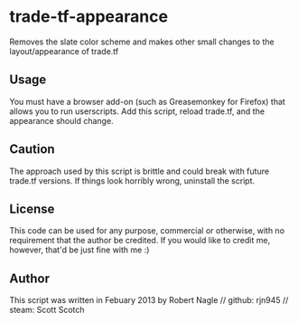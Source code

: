trade-tf-appearance
===================

Removes the slate color scheme and makes other small changes to the layout/appearance of trade.tf

Usage
-----

You must have a browser add-on (such as Greasemonkey for Firefox) that allows you to run userscripts.
Add this script, reload trade.tf, and the appearance should change.

Caution
-------

The approach used by this script is brittle and could break with future trade.tf versions.
If things look horribly wrong, uninstall the script.

License
-------

This code can be used for any purpose, commercial or otherwise, with no requirement that the author
be credited. If you would like to credit me, however, that'd be just fine with me :)

Author
------

This script was written in Febuary 2013 by Robert Nagle // github: rjn945 // steam: Scott Scotch
